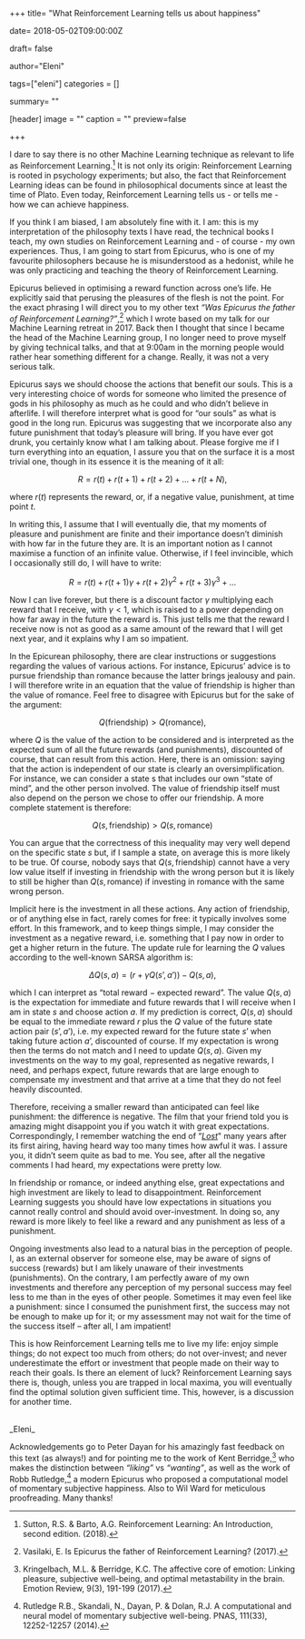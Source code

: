 +++
title= "What Reinforcement Learning tells us about happiness"

date= 2018-05-02T09:00:00Z

draft= false

author="Eleni"

tags=["eleni"]
categories = []

summary= ""

[header]
    image = ""
    caption = ""
    preview=false

+++

I dare to say there is no other Machine Learning technique as relevant to life as Reinforcement Learning.[^1]  It is not only its origin: Reinforcement Learning is rooted in psychology experiments; but also, the fact that Reinforcement Learning ideas can be found in philosophical documents since at least the time of Plato. Even today, Reinforcement Learning tells us - or tells me - how we can achieve happiness.

If you think I am biased, I am absolutely fine with it. I am: this is my interpretation of the philosophy texts I have read, the technical books I teach, my own studies on Reinforcement Learning and - of course - my own experiences. Thus, I am going to start from Epicurus, who is one of my favourite philosophers because he is misunderstood as a hedonist, while he was only practicing and teaching the theory of Reinforcement Learning.

Epicurus believed in optimising a reward function across one’s life. He explicitly said that perusing the pleasures of the flesh is not the point. For the exact phrasing I will direct you to my other text _“Was Epicurus the father of Reinforcement Learning?”_,[^2] which I wrote based on my talk for our Machine Learning retreat in 2017.  Back then I thought that since I became the head of the Machine Learning group, I no longer need to prove myself by giving technical talks, and that at 9:00am in the morning people would rather hear something different for a change. Really, it was not a very serious talk.

Epicurus says we should choose the actions that benefit our souls. This is a very interesting choice of words for someone who limited the presence of gods in his philosophy as much as he could and who didn’t believe in afterlife. I will therefore interpret what is good for “our souls” as what is good in the long run. Epicurus was suggesting that we incorporate also any future punishment that today’s pleasure will bring. If you have ever got drunk, you certainly know what I am talking about. Please forgive me if I turn everything into an equation, I assure you that on the surface it is a most trivial one, though in its essence it is the meaning of it all:


$$R = r(t) + r(t+1) + r(t+2) + \ldots + r(t+N)\text{,}$$

where $r(t)$ represents the reward, or, if a negative value, punishment, at time point $t$. 

In writing this, I assume that I will eventually die, that my moments of pleasure and punishment are finite and their importance doesn’t diminish with how far in the future they are. It is an important notion as I cannot maximise a function of an infinite value. Otherwise, if I feel invincible, which I occasionally still do, I will have to write:


$$R = r(t) + r(t+1)\gamma + r(t+2)\gamma^2 + r(t+3)\gamma^3 + \ldots$$

Now I can live forever, but there is a discount factor $\gamma$ multiplying each reward that I receive, with $\gamma < 1$, which is raised to a power depending on how far away in the future the reward is. This just tells me that the reward I receive now is not as good as a same amount of the reward that I will get next year, and it explains why I am so impatient.

In the Epicurean philosophy, there are clear instructions or suggestions regarding the values of various actions. For instance, Epicurus’ advice is to pursue friendship than romance because the latter brings jealousy and pain. I will therefore write in an equation that the value of friendship is higher than the value of romance. Feel free to disagree with Epicurus but for the sake of the argument:


$$Q(\text{friendship}) > Q(\text{romance})\text{,}$$

where $Q$ is the value of the action to be considered and is interpreted as the expected sum of all the future rewards (and punishments), discounted of course, that can result from this action. Here, there is an omission: saying that the action is independent of our state is clearly an oversimplification. For instance, we can consider a state s that includes our own “state of mind”, and the other person involved. The value of friendship itself must also depend on the person we chose to offer our friendship. A more complete statement is therefore:

$$Q(s, \text{friendship})>Q(s, \text{romance})$$

You can argue that the correctness of this inequality may very well depend on the specific state $s$ but, if I sample a state, on average this is more likely to be true. Of course, nobody says that $Q(s, \text{friendship})$ cannot have a very low value itself if investing in friendship with the wrong person but it is likely to still be higher than $Q(s, \text{romance})$ if investing in romance with the same wrong person. 

Implicit here is the investment in all these actions. Any action of friendship, or of anything else in fact, rarely comes for free: it typically involves some effort. In this framework, and to keep things simple, I may consider the investment as a negative reward, i.e. something that I pay now in order to get a higher return in the future. The update rule for learning the $Q$ values according to the well-known SARSA algorithm is:

$$\Delta Q(s,a) = (r + \gamma Q(s’,a’)) - Q(s,a)\text{,}$$

which I can interpret as “total reward $-$ expected reward”. The value $Q(s,a)$ is the expectation for immediate and future rewards that I will receive when I am in state $s$ and choose action $a$. If my prediction is correct, $Q(s,a)$ should be equal to the immediate reward $r$ plus the $Q$ value of the future state action pair $(s’, a’)$, i.e. my expected reward for the future state $s’$ when taking future action $a’$, discounted of course. If my expectation is wrong then the terms do not match and I need to update $Q(s,a)$. Given my investments on the way to my goal, represented as negative rewards, I need, and perhaps expect, future rewards that are large enough to compensate my investment and that arrive at a time that they do not feel heavily discounted.

Therefore, receiving a smaller reward than anticipated can feel like punishment: the difference is negative. The film that your friend told you is amazing might disappoint you if you watch it with great expectations. Correspondingly, I remember watching the end of “[_Lost_](https://en.wikipedia.org/wiki/Lost_(TV_series))" many years after its first airing, having heard way too many times how awful it was. I assure you, it didn’t seem quite as bad to me. You see, after all the negative comments I had heard, my expectations were pretty low. 

In friendship or romance, or indeed anything else, great expectations and high investment are likely to lead to disappointment. Reinforcement Learning suggests you should have low expectations in situations you cannot really control and should avoid over-investment. In doing so, any reward is more likely to feel like a reward and any punishment as less of a punishment.

Ongoing investments also lead to a natural bias in the perception of people. I, as an external observer for someone else, may be aware of signs of success (rewards) but I am likely unaware of their investments (punishments). On the contrary, I am perfectly aware of my own investments and therefore any perception of my personal success may feel less to me than in the eyes of other people. Sometimes it may even feel like a punishment: since I consumed the punishment first, the success may not be enough to make up for it; or my assessment may not wait for the time of the success itself – after all, I am impatient! 

This is how Reinforcement Learning tells me to live my life: enjoy simple things; do not expect too much from others; do not over-invest; and never underestimate the effort or investment that people made on their way to reach their goals. Is there an element of luck? Reinforcement Learning says there is, though, unless you are trapped in local maxima, you will eventually find the optimal solution given sufficient time. This, however, is a discussion for another time. 

<br/>
_Eleni_


Acknowledgements go to Peter Dayan for his amazingly fast feedback on this text (as always!) and for pointing me to the work of Kent Berridge,[^3] who makes the distinction between _“liking”_ vs _“wanting”_, as well as the work of Robb Rutledge,[^4] a modern Epicurus who proposed a computational model of momentary subjective happiness. Also to Wil Ward for meticulous proofreading. Many thanks!

[^1]: Sutton, R.S. & Barto, A.G. Reinforcement Learning: An Introduction, second edition. (2018).
[^2]: Vasilaki, E. Is Epicurus the father of Reinforcement Learning? (2017).
[^3]: Kringelbach, M.L. & Berridge, K.C. The affective core of emotion: Linking pleasure, subjective well-being, and optimal metastability in the brain. Emotion Review, 9(3), 191-199 (2017).
[^4]: Rutledge R.B., Skandali, N., Dayan, P. & Dolan, R.J. A computational and neural model of momentary subjective well-being. PNAS, 111(33), 12252-12257 (2014).




